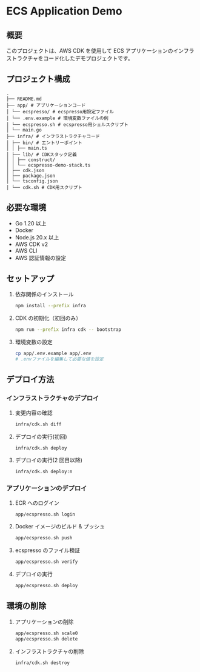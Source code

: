 # ECS Application Demo

## 概要

このプロジェクトは、AWS CDK を使用して ECS アプリケーションのインフラストラクチャをコード化したデモプロジェクトです。

## プロジェクト構成

```
.
├── README.md
├── app/ # アプリケーションコード
│ └── ecspresso/ # ecspresso用設定ファイル
│ └── .env.example # 環境変数ファイルの例
│ └── ecspresso.sh # ecspresso用シェルスクリプト
│ └── main.go
├── infra/ # インフラストラクチャコード
│ ├── bin/ # エントリーポイント
│ │ ├── main.ts
│ ├── lib/ # CDKスタック定義
│ │ ├── construct/
│ │ └── ecspresso-demo-stack.ts
│ ├── cdk.json
│ ├── package.json
│ └── tsconfig.json
│ └── cdk.sh # CDK用スクリプト
```

## 必要な環境

- Go 1.20 以上
- Docker
- Node.js 20.x 以上
- AWS CDK v2
- AWS CLI
- AWS 認証情報の設定

## セットアップ

1. 依存関係のインストール

   ```bash
   npm install --prefix infra
   ```

2. CDK の初期化（初回のみ）

   ```bash
   npm run --prefix infra cdk -- bootstrap
   ```

3. 環境変数の設定
   ```bash
   cp app/.env.example app/.env
   # .envファイルを編集して必要な値を設定
   ```

## デプロイ方法

### インフラストラクチャのデプロイ

1. 変更内容の確認

   ```bash
   infra/cdk.sh diff
   ```

2. デプロイの実行(初回)

   ```bash
   infra/cdk.sh deploy
   ```

3. デプロイの実行(2 回目以降)
   ```bash
   infra/cdk.sh deploy:n
   ```

### アプリケーションのデプロイ

1. ECR へのログイン

   ```bash
   app/ecspresso.sh login
   ```

2. Docker イメージのビルド & プッシュ

   ```bash
   app/ecspresso.sh push
   ```

3. ecspresso のファイル検証

   ```bash
   app/ecspresso.sh verify
   ```

4. デプロイの実行

   ```bash
   app/ecspresso.sh deploy
   ```

## 環境の削除

1. アプリケーションの削除

   ```bash
   app/ecspresso.sh scale0
   app/ecspresso.sh delete
   ```

2. インフラストラクチャの削除

   ```bash
   infra/cdk.sh destroy
   ```
